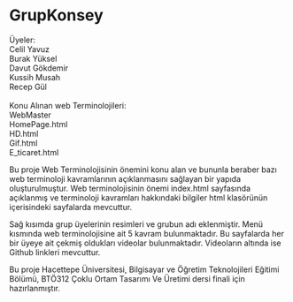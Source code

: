 # GrupKonsey<br>
Üyeler:<br>
Celil Yavuz<br>
Burak Yüksel<br>
Davut Gökdemir<br>
Kussih Musah <br>
Recep Gül<br>
<br>
Konu Alınan web Terminolojileri:<br>
WebMaster<br>
HomePage.html<br>
HD.html<br>
Gif.html<br>
E_ticaret.html<br>


 <p>Bu proje Web Terminolojisinin önemini konu alan ve bununla beraber bazı web terminoloji kavramlarının açıklanmasını sağlayan bir yapıda oluşturulmuştur. Web terminolojisinin önemi index.html sayfasında açıklanmış ve terminoloji kavramları hakkındaki bilgiler html klasörünün içerisindeki sayfalarda mevcuttur. <br>

Sağ kısımda grup üyelerinin resimleri ve grubun adı eklenmiştir. Menü kısmında web terminolojisine ait 5 kavram bulunmaktadır. Bu sayfalarda her bir üyeye ait çekmiş oldukları videolar bulunmaktadır. Videoların altında ise Github linkleri mevcuttur.

Bu proje Hacettepe Üniversitesi, Bilgisayar ve Öğretim Teknolojileri Eğitimi Bölümü, BTÖ312 Çoklu Ortam Tasarımı Ve Üretimi dersi finali için hazırlanmıştır.
